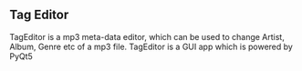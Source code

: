 ## Tag Editor

TagEditor is a mp3 meta-data editor, which can be used to change Artist, Album, Genre etc of a mp3 file. TagEditor is a GUI app which is powered by PyQt5
